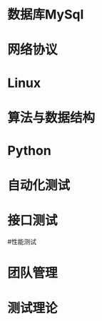 # 数据库MySql


# 网络协议


# Linux


# 算法与数据结构


# Python


# 自动化测试


# 接口测试


 #性能测试


# 团队管理


# 测试理论

